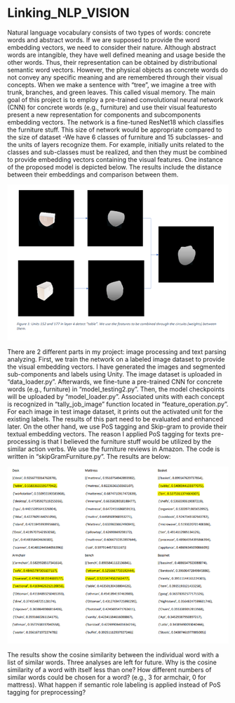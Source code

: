 # Linking_NLP_VISION
Natural language vocabulary consists of two types of words: concrete words and abstract words.
If we are supposed to provide the word embedding vectors, we need to consider their nature.
Although abstract words are intangible, they have well defined meaning and usage beside the
other words. Thus, their representation can be obtained by distributional semantic word vectors.
However, the physical objects as concrete words do not convey any specific meaning and are
remembered through their visual concepts. When we make a sentence with “tree”, we imagine
a tree with trunk, branches, and green leaves. This called visual memory. The main goal of this
project is to employ a pre-trained convolutional neural network (CNN) for concrete words (e.g.,
furniture) and use their visual featuresto present a new representation for components and subcomponents embedding vectors. The network is a fine-tuned ResNet18 which classifies the
furniture stuff. This size of network would be appropriate compared to the size of dataset -We
have 6 classes of furniture and 15 subclasses- and the units of layers recognize them. For
example, initially units related to the classes and sub-classes must be realized, and then they
must be combined to provide embedding vectors containing the visual features. One instance of
the proposed model is depicted below. The results include the distance between their
embeddings and comparison between them.

![visual_features](visual_features.PNG)

There are 2 different parts in my project: image processing and text parsing analyzing.
First, we train the network on a labeled image dataset to provide the visual embedding vectors.
I have generated the images and segmented sub-components and labels using Unity. The image
dataset is uploaded in “data_loader.py”. Afterwards, we fine-tune a pre-trained CNN for
concrete words (e.g., furniture) in “model_testing2.py”. Then, the model checkpoints will be
uploaded by “model_loader.py”. Associated units with each concept is recognized in
“tally_job_image” function located in “feature_operation.py”. For each image in test image
dataset, it prints out the activated unit for the existing labels. The results of this part need to be
evaluated and enhanced later.
On the other hand, we use PoS tagging and Skip-gram to provide their textual embedding
vectors. The reason I applied PoS tagging for texts pre-processing is that I believed the furniture
stuff would be utilized by the similar action verbs. We use the furniture reviews in Amazon. The
code is written in “skipGramFurniture.py”. The results are below:


![results](results.PNG)

The results show the cosine similarity between the individual word with a list of similar words.
Three analyses are left for future. Why is the cosine similarity of a word with itself less than
one? How different numbers of similar words could be chosen for a word? (e.g., 3 for armchair,
0 for mattress). What happen if semantic role labeling is applied instead of PoS tagging for preprocessing?
